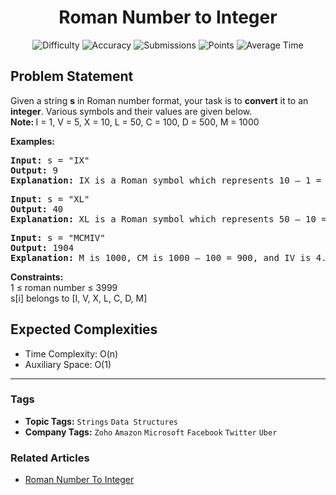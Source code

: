 <h1 align="center">Roman Number to Integer</h1>

<p align="center">
  <img alt="Difficulty" title="Difficulty" src="https://custom-icon-badges.demolab.com/badge/Difficulty: Easy-1F222E?style=for-the-badge&logoColor=white&logo=fire"/>
  <img alt="Accuracy" title="Accuracy" src="https://custom-icon-badges.demolab.com/badge/Accuracy: 43.31%25-1F222E?style=for-the-badge&logoColor=white&logo=target"/>
  <img alt="Submissions" title="Submissions" src="https://custom-icon-badges.demolab.com/badge/Submissions: 190K+-1F222E?style=for-the-badge&logoColor=white&logo=repo"/>
  <img alt="Points" title="Points" src="https://custom-icon-badges.demolab.com/badge/Points: 2-1F222E?style=for-the-badge&logoColor=white&logo=award"/>
  <img alt="Average Time" title="Average Time" src="https://custom-icon-badges.demolab.com/badge/Average%20Time: 20m-1F222E?style=for-the-badge&logoColor=white&logo=clock"/>
</p>

## Problem Statement

Given a string <b>s</b> in Roman number format, your task is to <b>convert</b> it to an <b>integer</b>. Various symbols and their values are given below.<br><b>Note: </b>I = 1, V = 5, X = 10, L = 50, C = 100, D = 500, M = 1000

<b>Examples:</b>

<pre><b>Input: </b>s = "IX"
<b>Output: </b>9<br><b>Explanation: </b>IX is a Roman symbol which represents 10 – 1 = 9.</pre>

<pre><b>Input: </b>s = "XL"
<b>Output: </b>40<br><b>Explanation: </b>XL is a Roman symbol which represents 50 – 10 = 40.</pre>

<pre><b>Input: </b>s = "MCMIV"<br><b>Output: </b>1904<br><b>Explanation: </b>M is 1000, CM is 1000 – 100 = 900, and IV is 4. So we have total as 1000 + 900 + 4 = 1904.</pre>

<b>Constraints:</b><br>1 ≤ roman number ≤ 3999<br>s[i] belongs to [I, V, X, L, C, D, M]

## Expected Complexities
- Time Complexity: O(n)
- Auxiliary Space: O(1)

<hr>

### Tags
- **Topic Tags:** `Strings` `Data Structures`
- **Company Tags:** `Zoho` `Amazon` `Microsoft` `Facebook` `Twitter` `Uber`

### Related Articles
- [Roman Number To Integer](https://www.geeksforgeeks.org/roman-number-to-integer/)

